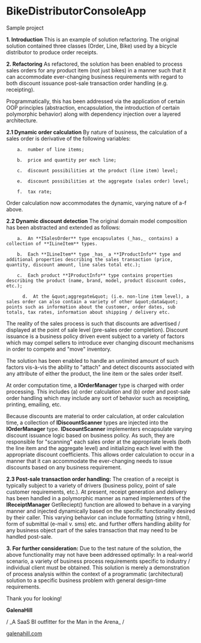 # BikeDistributorConsoleApp
Sample project 

**1. Introduction**
This is an example of solution refactoring.  The original solution contained three classes (Order, Line, Bike) used by a bicycle distributor to produce order receipts.

**2. Refactoring**
As refactored, the solution has been enabled to process sales orders for any product item (not just bikes) in a manner such that it can accommodate ever-changing business requirements with regard to both discount issuance post-sale transaction order handling (e.g. receipting).

Programmatically, this has been addressed via the application of certain OOP principles (abstraction, encapsulation, the introduction of certain polymorphic behavior) along with dependency injection over a layered architecture.

**2.1 Dynamic order calculation**
By nature of business, the calculation of a sales order is derivative of the following variables:

        a.  number of line items;

        b.  price and quantity per each line;

        c.  discount possibilities at the product (line item) level;

        e.  discount possibilities at the aggregate (sales order) level;

        f.  tax rate;


Order calculation now accommodates the dynamic, varying nature of a-f above.

**2.2 Dynamic discount detection**
The original domain model composition has been abstracted and extended as follows:

        a.  An **ISalesOrder** type encapsulates (_has,_ contains) a collection of **ILineItem** types.

        b.  Each **ILineItem** type _has_ a **IProductInfo** type and additional properties describing the sales transaction (price, quantity, discount amount, line sales total etc.);

        c.  Each product **IProductInfo** type contains properties describing the product (name, brand, model, product discount codes, etc.);

          d.  At the &quot;aggregate&quot; (i.e. non-line item level), a sales order can also contain a variety of other &quot;data&quot; points such as information about the customer, order dates, sub totals, tax rates, information about shipping / delivery etc.

The reality of the sales process is such that discounts are advertised / displayed at the point of sale level (pre-sales order completion).  Discount issuance is a business policy driven event subject to a variety of factors which may compel sellers to introduce ever changing discount mechanisms in order to compete and &quot;move&quot; inventory.

The solution has been enabled to handle an unlimited amount of such factors vis-à-vis the ability to &quot;attach&quot; and detect discounts associated with any attribute of either the product, the line item or the sales order itself.

At order computation time, a **IOrderManager** type is charged with order processing.  This includes (a) order calculation and (b) order and post-sale order handling which may include any sort of behavior such as receipting, printing, emailing, etc.

Because discounts are material to order calculation, at order calculation time, a collection of **IDiscountScanner** types are injected into the **IOrderManager** type.   **IDscountScanner** implementers encapsulate varying discount issuance logic based on business policy.  As such, they are responsible for &quot;scanning&quot; each sales order at the appropriate levels (both the line item and the aggregate level) and initializing each level with the appropriate discount coefficients.  This allows order calculation to occur in a manner that it can accommodate the ever-changing needs to issue discounts based on any business requirement.

**2.3 Post-sale transaction order handling:**
The creation of a receipt is typically subject to a variety of drivers (business policy, point of sale customer requirements, etc.).  At present, receipt generation and delivery has been handled in a polymorphic manner as named implementers of the **IReceiptManager** GetReciept() function are allowed to behave in a varying manner and injected dynamically based on the specific functionality desired by their caller.  This varying behavior can include formatting (string v html), form of submittal (e-mail v. sms) etc. and further offers handling ability for any business object part of the sales transaction that may need to be handled post-sale.

**3.  For further consideration:**
Due to the test nature of the solution, the above functionality may not have been addressed optimally:  In a real-world scenario, a variety of business process requirements specific to industry / individual client must be obtained.  This solution is merely a demonstration of process analysis within the context of a programmatic (architectural) solution to a specific business problem with general design-time requirements.

Thank you for looking!

**GalenaHill**

/ \_A SaaS BI outfitter for the Man in the Arena\_ /

[galenahill.com](http://www.galenahill.com)